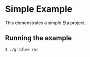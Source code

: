 # Simple Example

This demonstrates a simple Eta project.

## Running the example

```
$ ./gradlew run
```
